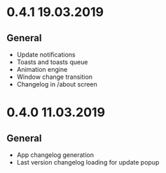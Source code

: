 # 0.4.1 19.03.2019
## General
+ Update notifications
+ Toasts and toasts queue
+ Animation engine
+ Window change transition
+ Changelog in /about screen

# 0.4.0 11.03.2019
## General
+ App changelog generation
+ Last version changelog loading for update popup